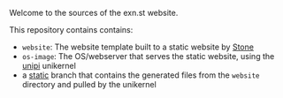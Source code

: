 Welcome to the sources of the exn.st website.

This repository contains contains:
- `website`: The website template built to a static website by [Stone](https://github.com/Armael/stone)
- `os-image`: The OS/webserver that serves the static website, using the [unipi](https://github.com/robur-coop/unipi) unikernel
- a [static](https://github.com/kit-ty-kate/exn.st/tree/static) branch that contains the generated files from the `website` directory and pulled by the unikernel
